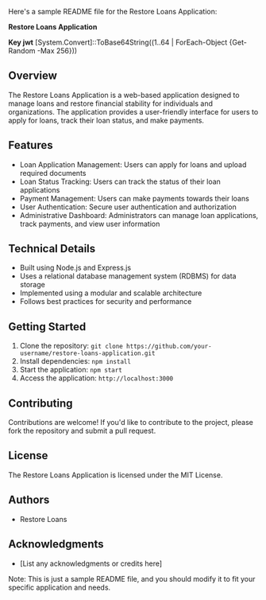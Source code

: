 

Here's a sample README file for the Restore Loans Application:

**Restore Loans Application**

**Key jwt**
[System.Convert]::ToBase64String((1..64 | ForEach-Object {Get-Random -Max 256}))

**Overview**
------------

The Restore Loans Application is a web-based application designed to manage loans and restore financial stability for individuals and organizations. The application provides a user-friendly interface for users to apply for loans, track their loan status, and make payments.

**Features**
------------

* Loan Application Management: Users can apply for loans and upload required documents
* Loan Status Tracking: Users can track the status of their loan applications
* Payment Management: Users can make payments towards their loans
* User Authentication: Secure user authentication and authorization
* Administrative Dashboard: Administrators can manage loan applications, track payments, and view user information

**Technical Details**
--------------------

* Built using Node.js and Express.js
* Uses a relational database management system (RDBMS) for data storage
* Implemented using a modular and scalable architecture
* Follows best practices for security and performance

**Getting Started**
-------------------

1. Clone the repository: `git clone https://github.com/your-username/restore-loans-application.git`
2. Install dependencies: `npm install`
3. Start the application: `npm start`
4. Access the application: `http://localhost:3000`

**Contributing**
---------------

Contributions are welcome! If you'd like to contribute to the project, please fork the repository and submit a pull request.

**License**
-----------

The Restore Loans Application is licensed under the MIT License.

**Authors**
------------

* Restore Loans

**Acknowledgments**
------------------

* [List any acknowledgments or credits here]

Note: This is just a sample README file, and you should modify it to fit your specific application and needs.
